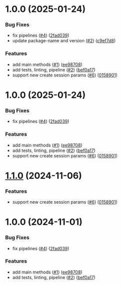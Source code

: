 # 1.0.0 (2025-01-24)


### Bug Fixes

* fix pipelines ([#4](https://github.com/Basis-Theory/react-native-threeds/issues/4)) ([2fad039](https://github.com/Basis-Theory/react-native-threeds/commit/2fad039ad9cebad8ec092813f96f82ebd641070f))
* update package-name and version ([#2](https://github.com/Basis-Theory/react-native-threeds/issues/2)) ([c9ef7d8](https://github.com/Basis-Theory/react-native-threeds/commit/c9ef7d865c136e10c17dd83cb89525cfb591b85c))


### Features

* add main methods ([#1](https://github.com/Basis-Theory/react-native-threeds/issues/1)) ([ee98708](https://github.com/Basis-Theory/react-native-threeds/commit/ee9870880428c3a62c85eddf489bae61f4092809))
* add tests, linting, pipeline ([#2](https://github.com/Basis-Theory/react-native-threeds/issues/2)) ([bef0a17](https://github.com/Basis-Theory/react-native-threeds/commit/bef0a175b32c7f782fa990d69a4789e7b4608022))
* support new create session params ([#6](https://github.com/Basis-Theory/react-native-threeds/issues/6)) ([0158901](https://github.com/Basis-Theory/react-native-threeds/commit/0158901741630c53044b2b64ed7e13df25065551))

# 1.0.0 (2025-01-24)


### Bug Fixes

* fix pipelines ([#4](https://github.com/Basis-Theory/react-native-threeds/issues/4)) ([2fad039](https://github.com/Basis-Theory/react-native-threeds/commit/2fad039ad9cebad8ec092813f96f82ebd641070f))


### Features

* add main methods ([#1](https://github.com/Basis-Theory/react-native-threeds/issues/1)) ([ee98708](https://github.com/Basis-Theory/react-native-threeds/commit/ee9870880428c3a62c85eddf489bae61f4092809))
* add tests, linting, pipeline ([#2](https://github.com/Basis-Theory/react-native-threeds/issues/2)) ([bef0a17](https://github.com/Basis-Theory/react-native-threeds/commit/bef0a175b32c7f782fa990d69a4789e7b4608022))
* support new create session params ([#6](https://github.com/Basis-Theory/react-native-threeds/issues/6)) ([0158901](https://github.com/Basis-Theory/react-native-threeds/commit/0158901741630c53044b2b64ed7e13df25065551))

# [1.1.0](https://github.com/Basis-Theory/threeds-react-native/compare/v1.0.0...v1.1.0) (2024-11-06)


### Features

* support new create session params ([#6](https://github.com/Basis-Theory/threeds-react-native/issues/6)) ([0158901](https://github.com/Basis-Theory/threeds-react-native/commit/0158901741630c53044b2b64ed7e13df25065551))

# 1.0.0 (2024-11-01)


### Bug Fixes

* fix pipelines ([#4](https://github.com/Basis-Theory/threeds-react-native/issues/4)) ([2fad039](https://github.com/Basis-Theory/threeds-react-native/commit/2fad039ad9cebad8ec092813f96f82ebd641070f))


### Features

* add main methods ([#1](https://github.com/Basis-Theory/threeds-react-native/issues/1)) ([ee98708](https://github.com/Basis-Theory/threeds-react-native/commit/ee9870880428c3a62c85eddf489bae61f4092809))
* add tests, linting, pipeline ([#2](https://github.com/Basis-Theory/threeds-react-native/issues/2)) ([bef0a17](https://github.com/Basis-Theory/threeds-react-native/commit/bef0a175b32c7f782fa990d69a4789e7b4608022))
